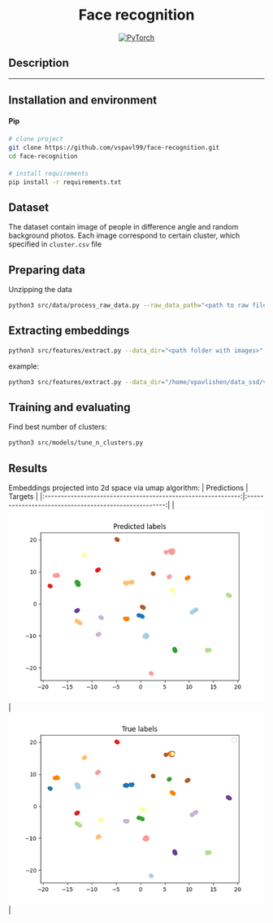 <div align="center">

# Face recognition

<a href="https://pytorch.org/get-started/locally/"><img alt="PyTorch" src="https://img.shields.io/badge/PyTorch-ee4c2c?logo=pytorch&logoColor=white"></a>

</div>

## Description

______________________________________________________________________


## Installation and environment

#### Pip

```bash
# clone project
git clone https://github.com/vspavl99/face-recognition.git
cd face-recognition

# install requirements
pip install -r requirements.txt
```

## Dataset
The dataset contain image of people in difference angle and random background photos. 
Each image correspond to certain cluster, which specified in `cluster.csv` file
## Preparing data
Unzipping the data 
```bash
python3 src/data/process_raw_data.py --raw_data_path="<path to raw file.zip>"  --baked_data_dir="<destination folder>"
```

## Extracting embeddings
```bash
python3 src/features/extract.py --data_dir="<path folder with images>"  --output_path="<path for result file>" 
```
example:
```bash
python3 src/features/extract.py --data_dir="/home/vpavlishen/data_ssd/vpavlishen/test-task/clusters" --output_path="/home/vpavlishen/face-recognition/data/processed/test-task/embeddings.txt"
```

## Training and evaluating

Find best number of clusters:
```bash
python3 src/models/tune_n_clusters.py
```


## Results
Embeddings projected into 2d space via umap algorithm:
|                         Predictions                          |                        Targets                        |
|:------------------------------------------------------------:|:-----------------------------------------------------:|
| ![reports/figures/predictions.png](reports/figures/predictions.png) | ![reports/figures/targets.png](reports/figures/targets.png) |
